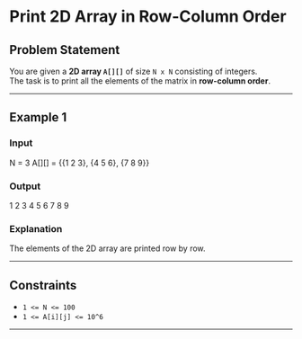# Print 2D Array in Row-Column Order

## Problem Statement
You are given a **2D array `A[][]`** of size `N x N` consisting of integers.  
The task is to print all the elements of the matrix in **row-column order**.

---

## Example 1
### Input

N = 3
A[][] = {{1 2 3},
{4 5 6},
{7 8 9}}


### Output

1 2 3
4 5 6
7 8 9


### Explanation
The elements of the 2D array are printed row by row.

---

## Constraints
- `1 <= N <= 100`  
- `1 <= A[i][j] <= 10^6`

---
